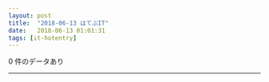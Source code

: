 ```yaml
---
layout: post
title:  "2018-06-13 はてぶIT"
date:   2018-06-13 01:01:31
tags: [it-hotentry]
---
```

0 件のデータあり

<hr>
